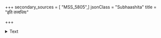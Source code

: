 +++
secondary_sources = [ "MSS_5805",]
jsonClass = "Subhaashita"
title = "इति तत्त्वधियः"

+++

<details><summary>Text</summary>

इति तत्त्वधियः परिचिन्त्य बुधाः सकलस्य जनस्य विनश्वरताम्।  
न मनागपि चेतसि संदधते शुचमङ्गयशःसुखनाशकराम्॥
</details>
